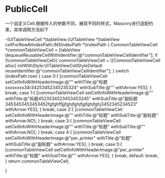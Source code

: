 # PublicCell
一个自定义Cell.根据传入的参数不同，展现不同的样式，Masonry进行适配约束，具体调用方法如下

-(UITableViewCell *)tableView:(UITableView *)tableView cellForRowAtIndexPath:(NSIndexPath *)indexPath {
    CommonTableViewCell *commonTableViewCell = [tableView dequeueReusableCellWithIdentifier:@"commonTableViewCellIdentifier"];
    if (!commonTableViewCell){
        commonTableViewCell = [[CommonTableViewCell alloc] initWithStyle:UITableViewCellStyleDefault reuseIdentifier:@"commonTableViewCellIdentifier"];
    }
    switch (indexPath.row) {
            case 0:{
               [commonTableViewCell setCellInfoWithHeaderImage:@"" withTitle:@"标题xxxxxxxx34r34253452345235324" withSubTitle:@"" withArrow:YES];
            }
            break;
        case 1:{
            [commonTableViewCell setCellInfoWithHeaderImage:@"" withTitle:@"标题4523534523453453245" withSubTitle:@"副标题3453453453453452fgfghffjjjfghjfghjfgjfghjfghj3452345234523" withArrow:YES];
        }
            break;
        case 2:{
            [commonTableViewCell setCellInfoWithHeaderImage:@"" withTitle:@"标题" withSubTitle:@"副标题" withArrow:NO];
        }
            break;
        case 3:{
            [commonTableViewCell setCellInfoWithHeaderImage:@"" withTitle:@"标题" withSubTitle:@"" withArrow:NO];
        }
            break;
        case 4:{
            [commonTableViewCell setCellInfoWithHeaderImage:@"per_printer" withTitle:@"标题" withSubTitle:@"副标题" withArrow:YES];
        }
            break;
        case 5:{
            [commonTableViewCell setCellInfoWithHeaderImage:@"per_printer" withTitle:@"标题" withSubTitle:@"" withArrow:YES];
        }
            break;
        default:
            break;
    }
    return commonTableViewCell;

}
